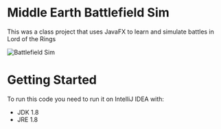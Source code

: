 # Middle Earth Battlefield Sim

This was a class project that uses JavaFX to learn and simulate battles in Lord of the Rings

![Battlefield Sim](https://www.dropbox.com/s/92olw317w374t81/Battlefield.png)
# Getting Started
To run this code you need to run it on IntelliJ IDEA with:
- JDK 1.8
- JRE 1.8
